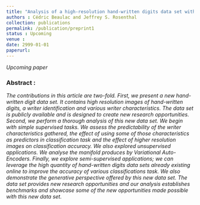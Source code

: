 ```yaml
---
title: "Analysis of a high-resolution hand-written digits data set with writer characteristics"
authors : Cédric Beaulac and Jeffrey S. Rosenthal
collection: publications
permalink: /publication/preprint1
status : Upcoming
venue : 
date: 2999-01-01
paperurl: 
---
```

*Upcoming paper*

### Abstract :

*The contributions in this article are two-fold. First, we present a new hand-written digit data set. It contains high resolution images of hand-written digits, a writer identification and various writer characteristics. The data set is publicly available and is designed to create new research opportunities. Second, we perform a thorough analysis of this new data set. We begin with simple supervised tasks. We assess the predictability of the writer characteristics gathered, the effect of using some of those characteristics as predictors in classification task and the effect of higher resolution images on classification accuracy. We also explored unsupervised applications. We analyse the manifold produces by Variational Auto-Encoders.  Finally, we explore semi-supervised applications; we can leverage the high quantity of hand-written digits data sets already existing online to improve the accuracy of various classifications task. We also demonstrate the generative perspective offered by this new data set. The data set provides new research opportunities and our analysis establishes benchmarks and showcase some of the new opportunities made possible with this new data set.*
